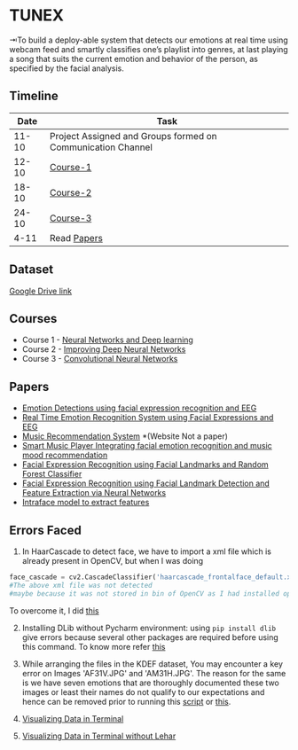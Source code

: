 # TUNEX

⇥To build a deploy-able system that detects our emotions at real time using webcam feed and smartly classifies one’s playlist into genres, at last playing a song that suits the current emotion and behavior of the person, as specified by the facial analysis.

## Timeline

| Date | Task |
|---|---|
|11-10| Project Assigned and Groups formed on Communication Channel |
| 12-10| [Course-1](#courses) |
| 18-10| [Course-2](#courses) |
| 24-10| [Course-3](#courses) |
| 4-11 | Read [Papers](#papers)|

## Dataset 
[Google Drive link](https://drive.google.com/file/d/1U1F9L56AX-Vnk0EG4FZWowh9WEIBH_M4/view?usp=sharing)

## Courses

- Course 1 - [Neural Networks and Deep learning](https://www.coursera.org/learn/neural-networks-deep-learning?specialization=deep-learning)
- Course 2 - [Improving Deep Neural Networks](https://www.coursera.org/learn/deep-neural-network?specialization=deep-learning)
- Course 3 - [Convolutional Neural Networks](https://www.coursera.org/learn/convolutional-neural-networks?specialization=deep-learning)

## Papers

- [Emotion Detections using facial expression recognition and EEG](https://ieeexplore.ieee.org/document/7753378)
- [Real Time Emotion Recognition System using Facial Expressions and EEG](https://www.sciencedirect.com/science/article/pii/S235291482030201X)
- [Music Recommendation System](b2b.musicovery.com) *(Website Not a paper)
- [Smart Music Player Integrating facial emotion recognition and music mood recommendation](https://ieeexplore.ieee.org/abstract/document/8299738)
- [Facial Expression Recognition using Facial Landmarks and Random Forest Classifier](https://www.researchgate.net/publication/325674764_Facial_Expression_Recognition_Using_Facial_Landmarks_and_Random_Forest_Classifier)
- [Facial Expression Recognition using Facial Landmark Detection and Feature Extraction via Neural Networks](https://arxiv.org/pdf/1812.04510.pdf)
- [Intraface model to extract features](https://www.ri.cmu.edu/pub_files/2015/5/intraface_final.pdf)

## Errors Faced

1. In HaarCascade to detect face, we have to import a xml file which is already present in OpenCV, but when I was doing
```python
face_cascade = cv2.CascadeClassifier('haarcascade_frontalface_default.xml')
#The above xml file was not detected
#maybe because it was not stored in bin of OpenCV as I had installed opencv in miniconda environment

```
   To overcome it, I did [this](https://github.com/arjunparmar/TUNEX/blob/main/Himanshu/faceDet.py#L4)  

2. Installing DLib without Pycharm environment:
   using ```pip install dlib``` give errors because several other packages are required before using this command. To know more refer [this](https://www.pyimagesearch.com/2017/03/27/how-to-install-dlib/?fbclid=IwAR1h_ZFwcqXMdE8zGgrVYcgwH1RntRNe0_Nw1dsJw6K7chn7sZ6aDTUhskQ)

3.  While arranging the files in the KDEF dataset, You may encounter a key error on Images 'AF31V.JPG' and 'AM31H.JPG'. The reason for the same is we have seven emotions that are thoroughly documented these two images or least their names do not qualify to our expectations and hence can be removed prior to running this [script](https://github.com/arjunparmar/TUNEX/blob/main/Gaurav/arranging_data.py) or [this](https://github.com/arjunparmar/TUNEX/blob/main/Gaurav/reading_data.py).

4. [Visualizing Data in Terminal](https://hackernoon.com/visualizing-data-in-terminal-using-lehar-7cfded09c1ad)

5. [Visualizing Data in Terminal without Lehar](https://stackoverflow.com/questions/36269746/matplotlib-plots-arent-shown-when-running-file-from-bash-terminal)


